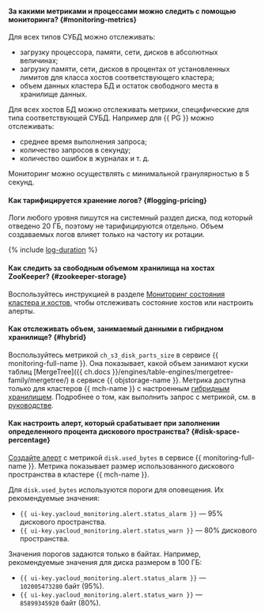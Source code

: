 #### За какими метриками и процессами можно следить с помощью мониторинга? {#monitoring-metrics}

Для всех типов СУБД можно отслеживать:

- загрузку процессора, памяти, сети, дисков в абсолютных величинах;
- загрузку памяти, сети, дисков в процентах от установленных лимитов для класса хостов соответствующего кластера;
- объем данных кластера БД и остаток свободного места в хранилище данных.

Для всех хостов БД можно отслеживать метрики, специфические для типа соответствующей СУБД. Например для {{ PG }} можно отслеживать:
- среднее время выполнения запроса;
- количество запросов в секунду;
- количество ошибок в журналах и т. д.

Мониторинг можно осуществлять с минимальной гранулярностью в 5 секунд.

#### Как тарифицируется хранение логов? {#logging-pricing}

Логи любого уровня пишутся на системный раздел диска, под который отведено 20 ГБ, поэтому не тарифицируются отдельно. Объем создаваемых логов влияет только на частоту их ротации.

{% include [log-duration](../../_includes/mdb/log-duration-qa.md) %}

#### Как следить за свободным объемом хранилища на хостах ZooKeeper? {#zookeeper-storage}

Воспользуйтесь инструкцией в разделе [Мониторинг состояния кластера и хостов](../../managed-clickhouse/operations/monitoring.md), чтобы отслеживать состояние хостов или настроить алерты.

#### Как отслеживать объем, занимаемый данными в гибридном хранилище? {#hybrid}

Воспользуйтесь метрикой `ch_s3_disk_parts_size` в сервисе {{ monitoring-full-name }}. Она показывает, какой объем занимают куски таблиц [MergeTree]({{ ch.docs }}/engines/table-engines/mergetree-family/mergetree/) в сервисе {{ objstorage-name }}. Метрика доступна только для кластеров {{ mch-name }} с настроенным [гибридным хранилищем](../../managed-clickhouse/concepts/storage.md#hybrid-storage-features). Подробнее о том, как выполнить запрос с метрикой, см. в [руководстве](../../managed-clickhouse/tutorials/hybrid-storage.md#metrics).

#### Как настроить алерт, который срабатывает при заполнении определенного процента дискового пространства? {#disk-space-percentage}

[Создайте алерт](../../managed-clickhouse/operations/monitoring.md#monitoring-integration) с метрикой `disk.used_bytes` в сервисе {{ monitoring-full-name }}. Метрика показывает размер использованного дискового пространства в кластере {{ mch-name }}.

Для `disk.used_bytes` используются пороги для оповещения. Их рекомендуемые значения:

* `{{ ui-key.yacloud_monitoring.alert.status_alarm }}` — 95% дискового пространства.
* `{{ ui-key.yacloud_monitoring.alert.status_warn }}` — 80% дискового пространства.

Значения порогов задаются только в байтах. Например, рекомендуемые значения для диска размером в 100 ГБ:

* `{{ ui-key.yacloud_monitoring.alert.status_alarm }}` — `102005473280` байт (95%).
* `{{ ui-key.yacloud_monitoring.alert.status_warn }}` — `85899345920` байт (80%).
